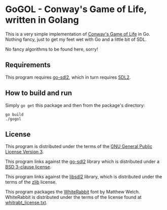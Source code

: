 # GoGOL - Conway's Game of Life, written in Golang

This is a very simple implementation of [Conway's Game of
Life](https://en.wikipedia.org/wiki/Conway's_Game_of_Life) in Go. Nothing
fancy, just to get my feet wet with Go and a little bit of SDL.

No fancy algorithms to be found here, sorry!

## Requirements

This program requires [go-sdl2](https://github.com/veandco/go-sdl2), which in
turn requires [SDL2](http://libsdl.org).

## How to build and run

Simply `go get` this package and then from the package's directory:

```
go build
./gogol
```

## License

This program is distributed under the terms of the [GNU General Public License
Version 3](LICENSE).

This program links against the [go-sdl2](https://github.com/veandco/go-sdl2)
library which is distributed under a [BSD 3-clause
license](https://github.com/veandco/go-sdl2/blob/master/LICENSE).

This program links against the [libsdl2](http://libsdl.org) library, which is
distributed under the terms of the [zlib](http://libsdl.org/license.php)
license.

This program packages the
[WhiteRabbit](http://www.dafont.com/white-rabbit.font) font by Matthew Welch.
WhiteRabbit is distributed under the terms of the license found at
[whitrabt_license.txt](whiterabbit_license.txt).

